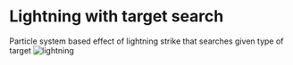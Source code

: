 # Lightning with target search
 Particle system based effect of lightning strike that searches given type of target
![lightning](https://github.com/Sadziko/Lightning/assets/56040793/a8524768-ad93-49d7-815b-e741777ef158)
